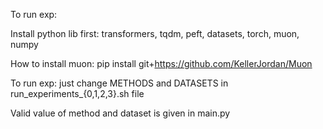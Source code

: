To run exp:

Install python lib first: transformers, tqdm, peft, datasets, torch, muon, numpy

How to install muon: pip install git+https://github.com/KellerJordan/Muon

To run exp: just change METHODS and DATASETS in run_experiments_{0,1,2,3}.sh file

Valid value of method and dataset is given in main.py
